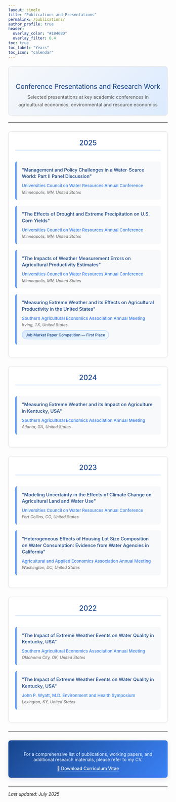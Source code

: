 ```yaml
---
layout: single
title: "Publications and Presentations"
permalink: /publications/
author_profile: true
header:
  overlay_color: "#18468D"
  overlay_filter: 0.4
toc: true
toc_label: "Years"
toc_icon: "calendar"
---
```


<style>
.publications-header {
  text-align: center;
  margin: 1.5em 0;
  padding: 1.5em;
  background: linear-gradient(135deg, #f8f9fa, #dbeafe);
  border-radius: 8px;
  border: 1px solid #e0e0e0;
}

.publications-header h2 {
  color: #18468D;
  margin-bottom: 0.5em;
  font-weight: 400;
}

.publications-header p {
  color: #555;
  margin: 0;
  font-size: 1.05em;
  line-height: 1.6;
}

.year-section {
  margin: 2em 0;
  background: #ffffff;
  border-radius: 8px;
  padding: 1.5em;
  border: 1px solid #e0e0e0;
  box-shadow: 0 2px 10px rgba(0,0,0,0.04);
}

.year-header {
  color: #18468D;
  font-size: 1.6em;
  font-weight: 500;
  margin-bottom: 1.5em;
  padding-bottom: 0.4em;
  border-bottom: 3px solid #dbeafe;
  text-align: center;
}

.presentation-item {
  margin: 1.3em 0;
  padding: 1.2em;
  background: #f8f9fa;
  border-radius: 6px;
  border-left: 4px solid #3b82f6;
  transition: all 0.3s ease;
}

.presentation-item:hover {
  background: #f0f8ff;
  box-shadow: 0 3px 10px rgba(59, 130, 246, 0.1);
  transform: translateY(-1px);
}

.presentation-title {
  font-size: 1.05em;
  font-weight: 500;
  color: #18468D;
  margin-bottom: 0.7em;
  line-height: 1.4;
}

.conference-info {
  color: #3b82f6;
  margin-bottom: 0.4em;
  font-weight: 500;
  font-size: 0.95em;
}

.conference-location {
  color: #666;
  font-size: 0.9em;
  font-style: italic;
}

.award-highlight {
  margin-top: 0.7em;
  padding: 0.4em 0.8em;
  background: linear-gradient(135deg, #dbeafe, #f0f9ff);
  border-radius: 15px;
  border: 1px solid #93c5fd;
  display: inline-block;
}

.award-text {
  color: #18468D;
  font-weight: 500;
  font-size: 0.85em;
}

.cv-link-section {
  text-align: center;
  margin: 2em 0;
  padding: 1.5em;
  background: linear-gradient(135deg, #18468D, #3b82f6);
  color: white;
  border-radius: 8px;
  box-shadow: 0 4px 15px rgba(24, 70, 141, 0.15);
}

.cv-link-section h3 {
  color: white;
  margin-bottom: 0.8em;
  font-weight: 400;
}

.cv-link-section a {
  color: white;
  text-decoration: none;
  font-weight: 500;
  border-bottom: 1px solid rgba(255,255,255,0.3);
  transition: border-color 0.3s ease;
}

.cv-link-section a:hover {
  border-bottom-color: white;
}

@media (max-width: 768px) {
  .year-header { font-size: 1.4em; }
  .presentation-item { padding: 1em; }
}
</style>

<div class="publications-header">
  <h2>Conference Presentations and Research Work</h2>
  <p>Selected presentations at key academic conferences in agricultural economics, environmental and resource economics</p>
</div>

---

<div class="year-section">
  <div class="year-header">2025</div>
  
  <div class="presentation-item">
    <div class="presentation-title">"Management and Policy Challenges in a Water-Scarce World: Part II Panel Discussion"</div>
    <div class="conference-info">Universities Council on Water Resources Annual Conference</div>
    <div class="conference-location">Minneapolis, MN, United States</div>
  </div>

  <div class="presentation-item">
    <div class="presentation-title">"The Effects of Drought and Extreme Precipitation on U.S. Corn Yields"</div>
    <div class="conference-info">Universities Council on Water Resources Annual Conference</div>
    <div class="conference-location">Minneapolis, MN, United States</div>
  </div>

  <div class="presentation-item">
    <div class="presentation-title">"The Impacts of Weather Measurement Errors on Agricultural Productivity Estimates"</div>
    <div class="conference-info">Universities Council on Water Resources Annual Conference</div>
    <div class="conference-location">Minneapolis, MN, United States</div>
  </div>

  <div class="presentation-item">
    <div class="presentation-title">"Measuring Extreme Weather and its Effects on Agricultural Productivity in the United States"</div>
    <div class="conference-info">Southern Agricultural Economics Association Annual Meeting</div>
    <div class="conference-location">Irving, TX, United States</div>
    <div class="award-highlight">
      <div class="award-text">Job Market Paper Competition — First Place</div>
    </div>
  </div>
</div>

<div class="year-section">
  <div class="year-header">2024</div>
  
  <div class="presentation-item">
    <div class="presentation-title">"Measuring Extreme Weather and its Impact on Agriculture in Kentucky, USA"</div>
    <div class="conference-info">Southern Agricultural Economics Association Annual Meeting</div>
    <div class="conference-location">Atlanta, GA, United States</div>
  </div>
</div>

<div class="year-section">
  <div class="year-header">2023</div>
  
  <div class="presentation-item">
    <div class="presentation-title">"Modeling Uncertainty in the Effects of Climate Change on Agricultural Land and Water Use"</div>
    <div class="conference-info">Universities Council on Water Resources Annual Conference</div>
    <div class="conference-location">Fort Collins, CO, United States</div>
  </div>

  <div class="presentation-item">
    <div class="presentation-title">"Heterogeneous Effects of Housing Lot Size Composition on Water Consumption: Evidence from Water Agencies in California"</div>
    <div class="conference-info">Agricultural and Applied Economics Association Annual Meeting</div>
    <div class="conference-location">Washington, DC, United States</div>
  </div>
</div>

<div class="year-section">
  <div class="year-header">2022</div>
  
  <div class="presentation-item">
    <div class="presentation-title">"The Impact of Extreme Weather Events on Water Quality in Kentucky, USA"</div>
    <div class="conference-info">Southern Agricultural Economics Association Annual Meeting</div>
    <div class="conference-location">Oklahoma City, OK, United States</div>
  </div>

  <div class="presentation-item">
    <div class="presentation-title">"The Impact of Extreme Weather Events on Water Quality in Kentucky, USA"</div>
    <div class="conference-info">John P. Wyatt, M.D. Environment and Health Symposium</div>
    <div class="conference-location">Lexington, KY, United States</div>
  </div>
</div>

---

<div class="cv-link-section">
  <p style="margin-bottom: 0.8em; opacity: 0.95;">For a comprehensive list of publications, working papers, and additional research materials, please refer to my CV.</p>
  <p style="margin: 0;">
    <a href="https://munibinam.github.io/files/Inam_CV_2025.pdf" target="_blank">📄 Download Curriculum Vitae</a>
  </p>
</div>

---

*Last updated: July 2025*
